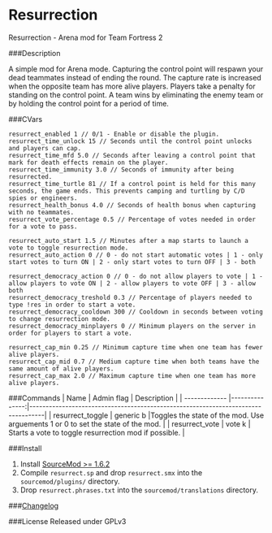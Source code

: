 Resurrection
=========

Resurrection - Arena mod for Team Fortress 2

###Description

A simple mod for Arena mode. Capturing the control point will respawn your dead teammates instead of ending the round. The capture rate is increased when the opposite team has more alive players. Players take a penalty for standing on the control point. A team wins by eliminating the enemy team or by holding the control point for a period of time.

###CVars
```
resurrect_enabled 1 // 0/1 - Enable or disable the plugin.
resurrect_time_unlock 15 // Seconds until the control point unlocks and players can cap.
resurrect_time_mfd 5.0 // Seconds after leaving a control point that mark for death effects remain on the player.
resurrect_time_immunity 3.0 // Seconds of immunity after being resurrected.
resurrect_time_turtle 81 // If a control point is held for this many seconds, the game ends. This prevents camping and turtling by C/D spies or engineers.
resurrect_health_bonus 4.0 // Seconds of health bonus when capturing with no teammates.
resurrect_vote_percentage 0.5 // Percentage of votes needed in order for a vote to pass.
	
resurrect_auto_start 1.5 // Minutes after a map starts to launch a vote to toggle resurrection mode.
resurrect_auto_action 0 // 0 - do not start automatic votes | 1 - only start votes to turn ON | 2 - only start votes to turn OFF | 3 - both
	
resurrect_democracy_action 0 // 0 - do not allow players to vote | 1 - allow players to vote ON | 2 - allow players to vote OFF | 3 - allow both
resurrect_democracy_treshold 0.3 // Percentage of players needed to type !res in order to start a vote.
resurrect_democracy_cooldown 300 // Cooldown in seconds between voting to change resurrection mode.
resurrect_democracy_minplayers 0 // Minimum players on the server in order for players to start a vote.

resurrect_cap_min 0.25 // Minimum capture time when one team has fewer alive players.
resurrect_cap_mid 0.7 // Medium capture time when both teams have the same amount of alive players.
resurrect_cap_max 2.0 // Maximum capture time when one team has more alive players.
```

###Commands
| Name          | Admin flag    | Description                                                                      |
| ------------- |---------------:|----------------------------------------------------------------------------------|
| resurrect_toggle | generic b |Toggles the state of the mod. Use arguements 1 or 0 to set the state of the mod.   |
| resurrect_vote   | vote k    | Starts a vote to toggle resurrection mod if possible.                             |

###Install
1. Install [SourceMod >= 1.6.2](http://www.sourcemod.net)
2. Compile `resurrect.sp` and drop `resurrect.smx` into the `sourcemod/plugins/` directory.
3. Drop `resurrect.phrases.txt` into the `sourcemod/translations` directory. 

###[Changelog](https://github.com/akowald/resurrect/blob/master/CHANGELOG.md)

###License
Released under GPLv3
